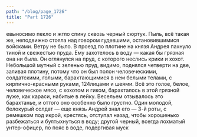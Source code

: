 ```yaml
---
path: "/blog/page_1726"
title: "Part 1726"
---
```


евыносимо пекло и жгло спину сквозь черный сюртук. Пыль, всё такая же, неподвижно стояла над говором гудевшими, остановившимися войсками. Ветру не было. В проезд по плотине на князя Андрея пахнуло тиной и свежестью пруда. Ему захотелось в воду — какая бы грязная она ни была. Он оглянулся на пруд, с которого неслись крики и хохот. Небольшой мутный с зеленью пруд, видимо, поднялся четверти на две, заливая плотину, потому что он был полон человеческими, солдатскими, голыми, барахтающимися в нем белыми телами, с кирпично-красными руками, 124лицами и шеями. Всё это голое, белое, человеческое мясо, с хохотом и гиком, барахталось в этой грязной луже, как караси, набитые в лейку. Весельем отзывалось это барахтанье, и оттого оно особенно было грустно.
Один молодой, белокурый солдат — еще князь Андрей знал его — 3-й роты, с ремешком под икрой, крестясь, отступал назад, чтобы хорошенько разбежаться и бултыхнуться в воду; другой черный, всегда лохматый унтер-офицер, по пояс в воде, подергивая муск
